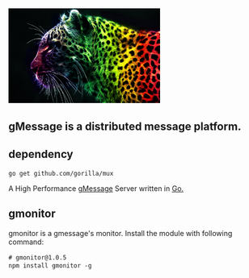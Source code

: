 ## <img src="logos/gmessage.jpg" width="300">


## gMessage is a distributed message platform.

## dependency

```
go get github.com/gorilla/mux
```
A High Performance [gMessage](https://github.com/elitecodegroovy) Server written in [Go.](http://golang.org)


## gmonitor

gmonitor is a gmessage's monitor. Install the module with following command:

```
# gmonitor@1.0.5
npm install gmonitor -g
```
